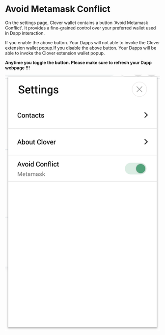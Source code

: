 # Avoid Metamask Conflict

On the settings page, Clover wallet contains a button 'Avoid Metamask Conflict'. It provides a fine-grained control over your preferred wallet used in Dapp interaction.

If you enable the above button.  Your Dapps will not able to invoke the Clover extension wallet popup.If you disable the above button.  Your Dapps will be able to invoke the Clover extension wallet popup. 

**Anytime you toggle the button. Please make sure to refresh your Dapp webpage !!!**

![](../../.gitbook/assets/image%20%2859%29.png)

